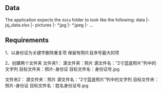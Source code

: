
## Data

The application expects the `data` folder to look like the following:
data
|- jsj_data.xlsx
|- pictures
    |- *.jpg
    |- *.jpeg
    |- ...

## Requirements

1、以身份证为关键字删除重复项
 保留有照片且序号最大的项

2、创建两个文件夹
文件夹1：
源文件夹：照片
源文件名：“2寸蓝底照片”列中的文字列
目标文件夹：照片-身份证
目标文件名：身份证号.jpg

文件夹2：
源文件夹：照片
源文件名：“2寸蓝底照片”列中的文字列
目标文件夹：照片-身份证
目标文件名：姓名身份证号.jpg
